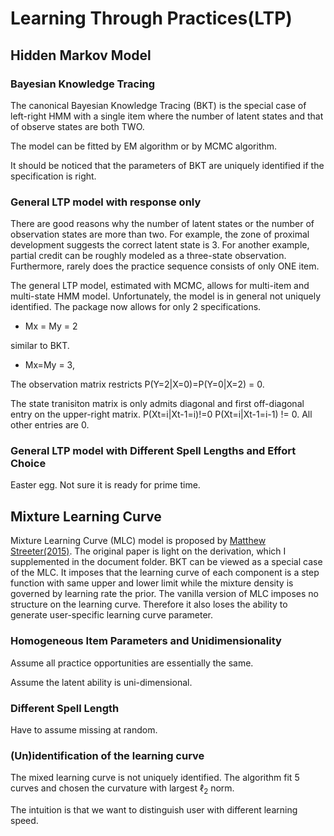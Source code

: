 # Learning Through Practices(LTP)

## Hidden Markov Model

### Bayesian Knowledge Tracing
The canonical Bayesian Knowledge Tracing (BKT) is the special case of left-right HMM with a single item where the number of latent states and that of observe states are both TWO.

The model can be fitted by EM algorithm or by MCMC algorithm.

It should be noticed that the parameters of BKT are uniquely identified if the specification is right.

### General LTP model with response only

There are good reasons why the number of latent states or the number of observation states are more than two. For example, the zone of proximal development suggests the correct latent state is 3. For another example, partial credit can be roughly modeled as a three-state observation. Furthermore, rarely does the practice sequence consists of only ONE item. 

The general LTP model, estimated with MCMC, allows for multi-item and multi-state HMM model. Unfortunately, the model is in general not uniquely identified. The package now allows for only 2 specifications.

* Mx = My = 2

similar to BKT.

* Mx=My = 3, 

The observation matrix restricts P(Y=2|X=0)=P(Y=0|X=2) = 0. 

The state tranisiton matrix is only admits diagonal and first off-diagonal entry on the upper-right matrix.  P(Xt=i|Xt-1=i)!=0 P(Xt=i|Xt-1=i-1) != 0. All other entries are 0.

### General LTP model with Different Spell Lengths and Effort Choice
Easter egg. Not sure it is ready for prime time.




## Mixture Learning Curve

Mixture Learning Curve (MLC) model is proposed by [Matthew Streeter(2015)](http://www.educationaldatamining.org/EDM2015/proceedings/full45-52.pdf). The original paper is light on the derivation, which I supplemented in the document folder.
BKT can be viewed as a special case of the MLC. It imposes that the learning curve of each component is a step function with same upper and lower limit while the mixture density is governed by learning rate the prior. 
The vanilla version of MLC imposes no structure on the learning curve. Therefore it also loses the ability to generate user-specific learning curve parameter.

### Homogeneous Item Parameters and Unidimensionality

Assume all practice opportunities are essentially the same.

Assume the latent ability is uni-dimensional.

### Different Spell Length
Have to assume missing at random. 

### (Un)identification of the learning curve

The mixed learning curve is not uniquely identified. The algorithm fit 5 curves and chosen the curvature with largest $\ell_2$ norm. 

The intuition is that we want to distinguish user with different learning speed.